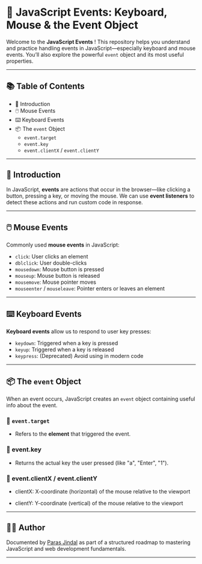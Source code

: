 # 🎯 JavaScript Events: Keyboard, Mouse & the Event Object

Welcome to the **JavaScript Events** ! This repository helps you understand and practice handling events in JavaScript—especially keyboard and mouse events.
You’ll also explore the powerful `event` object and its most useful properties.

---

## 📚 Table of Contents

- 📌 Introduction
- 🖱️ Mouse Events
- ⌨️ Keyboard Events
- 📦 The `event` Object
  - `event.target`
  - `event.key`
  - `event.clientX` / `event.clientY`
  

---

## 📌 Introduction

In JavaScript, **events** are actions that occur in the browser—like clicking a button, pressing a key, or moving the mouse.
We can use **event listeners** to detect these actions and run custom code in response.

---

## 🖱️ Mouse Events

Commonly used **mouse events** in JavaScript:

- `click`: User clicks an element
- `dblclick`: User double-clicks
- `mousedown`: Mouse button is pressed
- `mouseup`: Mouse button is released
- `mousemove`: Mouse pointer moves
- `mouseenter` / `mouseleave`: Pointer enters or leaves an element

---

## ⌨️ Keyboard Events

**Keyboard events** allow us to respond to user key presses:

- `keydown`: Triggered when a key is pressed
- `keyup`: Triggered when a key is released
- `keypress`: (Deprecated) Avoid using in modern code

---

## 📦 The `event` Object

When an event occurs, JavaScript creates an `event` object containing useful info about the event.

### 🔹 `event.target`

- Refers to the **element** that triggered the event.


### 🔹 event.key

- Returns the actual key the user pressed (like "a", "Enter", "1").

  
### 🔹 event.clientX / event.clientY

- clientX: X-coordinate (horizontal) of the mouse relative to the viewport

- clientY: Y-coordinate (vertical) of the mouse relative to the viewport


---

## 👨‍💻 Author

Documented by [Paras Jindal](https://github.com/Paras-jindal1604) as part of a structured roadmap to mastering JavaScript and web development fundamentals.

---
